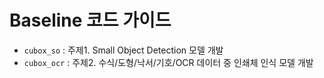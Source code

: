 #  Baseline 코드 가이드
* `cubox_so` : 주제1. Small Object Detection 모델 개발
* `cubox_ocr` : 주제2. 수식/도형/낙서/기호/OCR 데이터 중 인쇄체 인식 모델 개발
